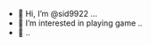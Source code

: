 - 👋 Hi, I’m @sid9922 ...
- 👀 I’m interested in playing game ..
- 👋 ..

<!---
sid9922/sid9922 is a ✨ special ✨ repository because its `README.md` (this file) appears on your GitHub profile.
You can click the Preview link to take a look at your changes.
--->
